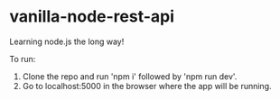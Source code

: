 # vanilla-node-rest-api
Learning node.js the long way!

To run: 
1. Clone the repo and run 'npm i' followed by 'npm run dev'. 
2. Go to localhost:5000 in the browser where the app will be running. 

